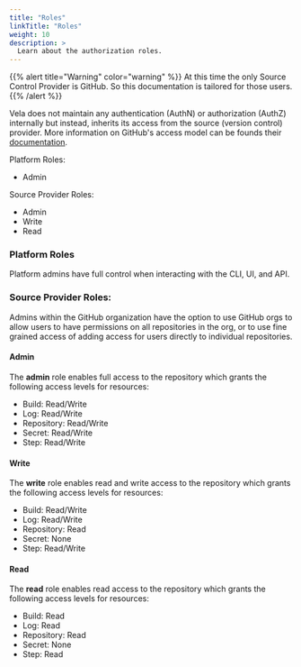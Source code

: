 ```yaml
---
title: "Roles"
linkTitle: "Roles"
weight: 10
description: >
  Learn about the authorization roles.
---
```


{{% alert title="Warning" color="warning" %}}
At this time the only Source Control Provider is GitHub. So this documentation is tailored for those users.
{{% /alert %}}

Vela does not maintain any authentication (AuthN) or authorization (AuthZ) internally but instead, inherits its access from the source (version control) provider. More information on GitHub's access model can be founds their [documentation](https://help.github.com/en/articles/access-permissions-on-github).

Platform Roles:

* Admin

Source Provider Roles:

* Admin
* Write
* Read

### Platform Roles

Platform admins have full control when interacting with the CLI, UI, and API.

### Source Provider Roles:

Admins within the GitHub organization have the option to use GitHub orgs to allow users to have permissions on all repositories in the org, or to use fine grained access of adding access for users directly to individual repositories.

#### Admin

The **admin** role enables full access to the repository which grants the following access levels for resources:

* Build: Read/Write
* Log: Read/Write
* Repository: Read/Write
* Secret: Read/Write
* Step: Read/Write

#### Write

The **write** role enables read and write access to the repository which grants the following access levels for resources:

* Build: Read/Write
* Log: Read/Write
* Repository: Read
* Secret: None
* Step: Read/Write

#### Read

The **read** role enables read access to the repository which grants the following access levels for resources:

* Build: Read
* Log: Read
* Repository: Read
* Secret: None
* Step: Read
